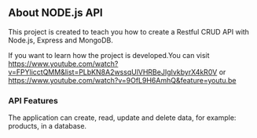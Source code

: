 ## About NODE.js API

This project is created to teach you how to create a Restful CRUD API with Node.js, Express and MongoDB.

If you want to learn how the project is developed.You can visit https://www.youtube.com/watch?v=FPYlicctQMM&list=PLbKN8A2wssqUlVHRBeJIgIvkbyrX4kR0V or https://www.youtube.com/watch?v=9OfL9H6AmhQ&feature=youtu.be

### API Features

The application can create, read, update and delete data, for example: products, in a database. 
